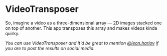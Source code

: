 # VideoTransposer
So, imagine a video as a three-dimensional array — 2D images stacked one on top of another. This app transposes this array and makes videos kinda quirky.

<i>You can use VideoTransposer and it'd be great to mention [@leon.harlov](https://instagram.com/leon.harlov) if you are to post the results on social media.
